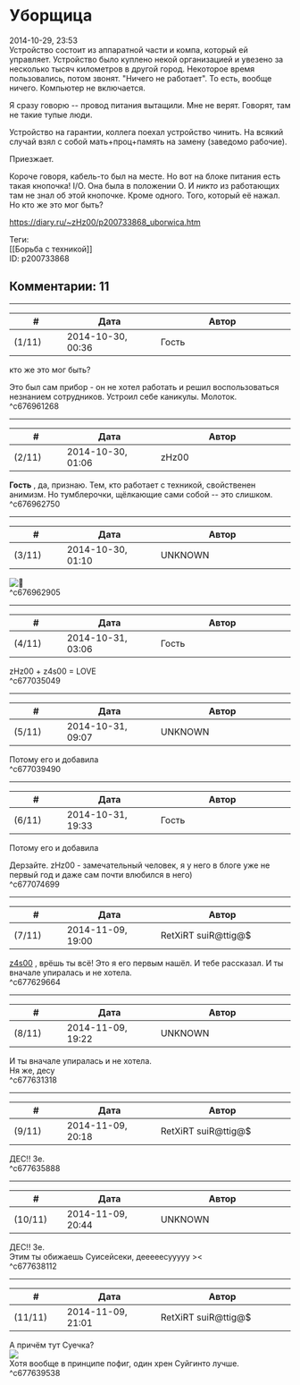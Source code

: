 Уборщица
========

  
2014-10-29, 23:53  
 Устройство состоит из аппаратной части и компа, который ей управляет. Устройство было куплено некой организацией и увезено за несколько тысяч километров в другой город. Некоторое время пользовались, потом звонят. "Ничего не работает". То есть, вообще ничего. Компьютер не включается.   
   
 Я сразу говорю -- провод питания вытащили. Мне не верят. Говорят, там не такие тупые люди.   
   
 Устройство на гарантии, коллега поехал устройство чинить. На всякий случай взял с собой мать+проц+память на замену (заведомо рабочие).   
   
 Приезжает.   
   
 Короче говоря, кабель-то был на месте. Но вот на блоке питания есть такая кнопочка! I/O. Она была в положении O. И  *никто*  из работающих там не знал об этой кнопочке. Кроме одного. Того, который её нажал. Но кто же это мог быть?   
  
<https://diary.ru/~zHz00/p200733868_uborwica.htm>  
  
Теги:  
[[Борьба с техникой]]  
ID: p200733868  


Комментарии: 11
---------------

  


---



|         #         |              Дата              |                     Автор                     |           ID           |
| --- | --- | --- | --- |
| (1/11) | 2014-10-30, 00:36 | Гость | c676961268 |

  
  кто же это мог быть?    
   
 Это был сам прибор - он не хотел работать и решил воспользоваться незнанием сотрудников. Устроил себе каникулы. Молоток.   
 ^c676961268

---



|         #         |              Дата              |                     Автор                     |           ID           |
| --- | --- | --- | --- |
| (2/11) | 2014-10-30, 01:06 | zHz00 | c676962750 |

  
  **Гость**  , да, признаю. Тем, кто работает с техникой, свойственен анимизм. Но тумблерочки, щёлкающие сами собой -- это слишком.   
 ^c676962750

---



|         #         |              Дата              |                     Автор                     |           ID           |
| --- | --- | --- | --- |
| (3/11) | 2014-10-30, 01:10 | UNKNOWN | c676962905 |

  
 ![:facepalm:](http://static.diary.ru/userdir/0/0/6/7/0067/67280105.gif)   
 ^c676962905

---



|         #         |              Дата              |                     Автор                     |           ID           |
| --- | --- | --- | --- |
| (4/11) | 2014-10-31, 03:06 | Гость | c677035049 |

  
  zHz00  +  z4s00  = LOVE   
 ^c677035049

---



|         #         |              Дата              |                     Автор                     |           ID           |
| --- | --- | --- | --- |
| (5/11) | 2014-10-31, 09:07 | UNKNOWN | c677039490 |

  
 Потому его и добавила   
 ^c677039490

---



|         #         |              Дата              |                     Автор                     |           ID           |
| --- | --- | --- | --- |
| (6/11) | 2014-10-31, 19:33 | Гость | c677074699 |

  
  Потому его и добавила    
   
 Дерзайте. zHz00 - замечательный человек, я у него в блоге уже не первый год и даже сам почти влюбился в него)   
 ^c677074699

---



|         #         |              Дата              |                     Автор                     |           ID           |
| --- | --- | --- | --- |
| (7/11) | 2014-11-09, 19:00 | RetXiRT suiR@ttig@$ | c677629664 |

  
   [z4s00](http://z4s00.diary.ru "Kitsuneko's eye")  , врёшь ты всё! Это я его первым нашёл. И тебе рассказал. И ты вначале упиралась и не хотела.    
 ^c677629664

---



|         #         |              Дата              |                     Автор                     |           ID           |
| --- | --- | --- | --- |
| (8/11) | 2014-11-09, 19:22 | UNKNOWN | c677631318 |

  
  И ты вначале упиралась и не хотела.    
 Ня же, десу   
 ^c677631318

---



|         #         |              Дата              |                     Автор                     |           ID           |
| --- | --- | --- | --- |
| (9/11) | 2014-11-09, 20:18 | RetXiRT suiR@ttig@$ | c677635888 |

  
  ДЕС!! 3е.    
 ^c677635888

---



|         #         |              Дата              |                     Автор                     |           ID           |
| --- | --- | --- | --- |
| (10/11) | 2014-11-09, 20:44 | UNKNOWN | c677638112 |

  
  ДЕС!! 3е.    
 Этим ты обижаешь Суисейсеки, дееееесууууу ><   
 ^c677638112

---



|         #         |              Дата              |                     Автор                     |           ID           |
| --- | --- | --- | --- |
| (11/11) | 2014-11-09, 21:01 | RetXiRT suiR@ttig@$ | c677639538 |

  
  А причём тут Суечка?   
 ![](http://i.imgur.com/m2dfQoK.gif)   
 Хотя вообще в принципе пофиг, один хрен Суйгинто лучше.    
 ^c677639538